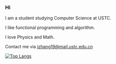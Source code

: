 ### Hi 
I am a student studying Computer Science at USTC.

I like functional programming and algorithm.

I love Physics and Math.

Contact me via jzhang19@mail.ustc.edu.cn

[![Top Langs](https://github-readme-stats.vercel.app/api/top-langs/?username=Oyyko)](https://github.com/anuraghazra/github-readme-stats)

